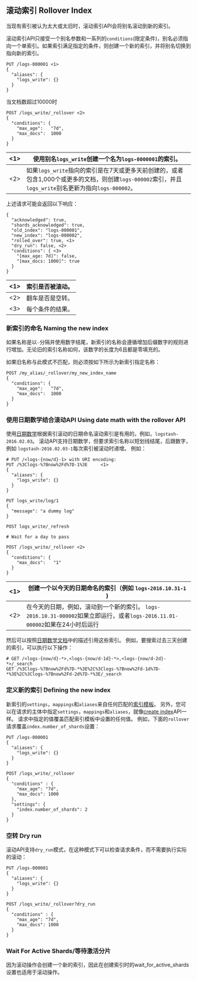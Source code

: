 ## 滚动索引 Rollover Index

当现有索引被认为太大或太旧时，滚动索引API会将别名滚动到新的索引。

滚动索引API只接受一个别名参数和一系列的`conditions`(限定条件)，别名必须指向一个单索引。如果索引满足指定的条件，则创建一个新的索引，并将别名切换到指向新的索引。
    
    
    PUT /logs-000001 <1>
    {
      "aliases": {
        "logs_write": {}
      }
    }
    
当文档数超过10000时
    
    POST /logs_write/_rollover <2>
    {
      "conditions": {
        "max_age":   "7d",
        "max_docs":  1000
      }
    }

<1>| 使用别名`logs_write`创建一个名为`logs-0000001`的索引。  
---|---    
<2>| 如果`logs_write`指向的索引是在7天或更多天前创建的，或者包含1,000个或更多的文档，则创建`logs-000002`索引，并且`logs_write`别名更新为指向`logs-000002`。   
  
上述请求可能会返回以下响应：    
    
    {
      "acknowledged": true,
      "shards_acknowledged": true,
      "old_index": "logs-000001",
      "new_index": "logs-000002",
      "rolled_over": true, <1>
      "dry_run": false, <2>
      "conditions": { <3>
        "[max_age: 7d]": false,
        "[max_docs: 1000]": true
      }
    }

<1>| 索引是否被滚动。     
---|---    
<2>| 翻车是否是空转。     
<3>| 每个条件的结果。   
  
### 新索引的命名 Naming the new index

如果名称是以`-`分隔并使用数字结尾，新索引的名称会遵循增加后缀数字的规则进行增加。无论旧的索引名称如何，该数字的长度为6且都是零填充的。

如果旧名称与此模式不匹配，则必须按如下所示为新索引指定名称：    
    
    POST /my_alias/_rollover/my_new_index_name
    {
      "conditions": {
        "max_age":   "7d",
        "max_docs":  1000
      }
    }

### 使用日期数学结合滚动API Using date math with the rollover API

使用[日期数学](date-math-index-names.html)根据索引滚动的日期命名滚动索引是有用的，例如，`logstash-2016.02.03`。 滚动API支持日期数学，但要求索引名称以短划线结尾，后跟数字，例如 `logstash-2016.02.03-1`每次索引被滚动时递增。 例如：

    
    
    # PUT /<logs-{now/d}-1> with URI encoding:
    PUT /%3Clogs-%7Bnow%2Fd%7D-1%3E     <1>
    {
      "aliases": {
        "logs_write": {}
      }
    }
    
    PUT logs_write/log/1
    {
      "message": "a dummy log"
    }
    
    POST logs_write/_refresh
    
    # Wait for a day to pass
    
    POST /logs_write/_rollover <2>
    {
      "conditions": {
        "max_docs":   "1"
      }
    }

<1>| 创建一个以今天的日期命名的索引（例如 `logs-2016.10.31-1` )
---|---    
<2>| 在今天的日期，例如，滚动到一个新的索引。 `logs-2016.10.31-000002`如果立即运行，或者`logs-2016.11.01-000002`如果在24小时后运行  
  
然后可以按照[日期数学文档](date-math-index-names.html)中的描述引用这些索引。 例如，要搜索过去三天创建的索引，可以执行以下操作：
    
    
    # GET /<logs-{now/d}-*>,<logs-{now/d-1d}-*>,<logs-{now/d-2d}-*>/_search
    GET /%3Clogs-%7Bnow%2Fd%7D-*%3E%2C%3Clogs-%7Bnow%2Fd-1d%7D-*%3E%2C%3Clogs-%7Bnow%2Fd-2d%7D-*%3E/_search

### 定义新的索引 Defining the new index

新索引的`settings`，`mappings`和`aliases`来自任何匹配的[索引模板](indices-templates.html)。 另外，您可以在请求的主体中指定`settings`，`mappings`和`aliases`，就像[create index](indices-create-index.html)API一样。 请求中指定的值覆盖匹配索引模板中设置的任何值。 例如，下面的`rollover`请求覆盖`index.number_of_shards`设置：    
    
    PUT /logs-000001
    {
      "aliases": {
        "logs_write": {}
      }
    }
    
    POST /logs_write/_rollover
    {
      "conditions" : {
        "max_age": "7d",
        "max_docs": 1000
      },
      "settings": {
        "index.number_of_shards": 2
      }
    }

### 空转 Dry run

滚动API支持`dry_run`模式，在这种模式下可以检查请求条件，而不需要执行实际的滚动：
    
    
    PUT /logs-000001
    {
      "aliases": {
        "logs_write": {}
      }
    }
    
    POST /logs_write/_rollover?dry_run
    {
      "conditions" : {
        "max_age": "7d",
        "max_docs": 1000
      }
    }

### Wait For Active Shards/等待激活分片　

因为滚动操作会创建一个新的索引，因此在创建索引时的wait_for_active_shards 设置也适用于滚动操作。


